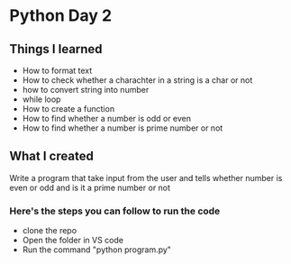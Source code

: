 # Python Day 2

## Things I learned 

- How to format text
- How to check whether a charachter in a string is a char or not 
- how to convert string into number 
- while loop
- How to create a function
- How to find whether a number is odd or even 
- How to find whether a number is prime number or not

## What I created 

Write a program that take input from the user and tells whether number is even or odd and is it a prime number or not


### Here's the steps you can follow to run the code

- clone the repo 
- Open the folder in VS code
- Run the command "python program.py"